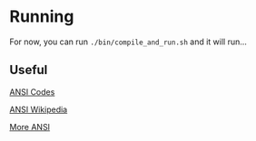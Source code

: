 # Running

For now, you can run `./bin/compile_and_run.sh` and it will run...

## Useful
[ANSI Codes](http://wiki.bash-hackers.org/scripting/terminalcodes)

[ANSI Wikipedia](https://en.wikipedia.org/wiki/ANSI_escape_code)

[More ANSI](http://ascii-table.com/ansi-escape-sequences.php)